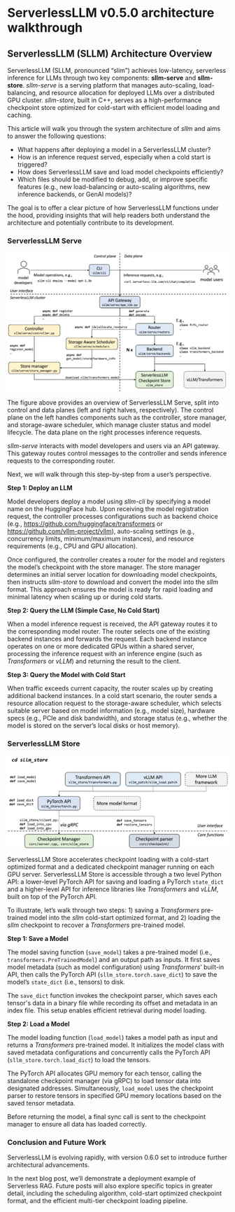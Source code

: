 # ServerlessLLM v0.5.0 architecture walkthrough

## **ServerlessLLM (SLLM) Architecture Overview**

ServerlessLLM (SLLM, pronounced “slim”) achieves low-latency, serverless inference for LLMs through two key components: **sllm-serve** and **sllm-store**. *sllm-serve* is a serving platform that manages auto-scaling, load-balancing, and resource allocation for deployed LLMs over a distributed GPU cluster. *sllm-store*, built in C++, serves as a high-performance checkpoint store optimized for cold-start with efficient model loading and caching.

This article will walk you through the system architecture of *sllm* and aims to answer the following questions:

- What happens after deploying a model in a ServerlessLLM cluster?
- How is an inference request served, especially when a cold start is triggered?
- How does ServerlessLLM save and load model checkpoints efficiently?
- Which files should be modified to debug, add, or improve specific features (e.g., new load-balancing or auto-scaling algorithms, new inference backends, or GenAI models)?

The goal is to offer a clear picture of how ServerlessLLM functions under the hood, providing insights that will help readers both understand the architecture and potentially contribute to its development.

### ServerlessLLM Serve

![sllm-serve.jpg](images/sllm-serve.jpg)

The figure above provides an overview of ServerlessLLM Serve, split into control and data planes (left and right halves, respectively). The control plane on the left handles components such as the controller, store manager, and storage-aware scheduler, which manage cluster status and model lifecycle. The data plane on the right processes inference requests.

*sllm-serve* interacts with model developers and users via an API gateway. This gateway routes control messages to the controller and sends inference requests to the corresponding router.

Next, we will walk through this step-by-step from a user’s perspective.

**Step 1: Deploy an LLM**

Model developers deploy a model using *sllm-cli* by specifying a model name on the HuggingFace hub. Upon receiving the model registration request, the controller processes configurations such as backend choice (e.g., https://github.com/huggingface/transformers or https://github.com/vllm-project/vllm), auto-scaling settings (e.g., concurrency limits, minimum/maximum instances), and resource requirements (e.g., CPU and GPU allocation).

Once configured, the controller creates a router for the model and registers the model’s checkpoint with the store manager. The store manager determines an initial server location for downloading model checkpoints, then instructs *sllm-store* to download and convert the model into the *sllm* format. This approach ensures the model is ready for rapid loading and minimal latency when scaling up or during cold starts.

**Step 2: Query the LLM (Simple Case, No Cold Start)**

When a model inference request is received, the API gateway routes it to the corresponding model router. The router selects one of the existing backend instances and forwards the request. Each backend instance operates on one or more dedicated GPUs within a shared server, processing the inference request with an inference engine (such as *Transformers* or *vLLM*) and returning the result to the client.

**Step 3: Query the Model with Cold Start**

When traffic exceeds current capacity, the router scales up by creating additional backend instances. In a cold start scenario, the router sends a resource allocation request to the storage-aware scheduler, which selects suitable server based on model information (e.g., model size), hardware specs (e.g., PCIe and disk bandwidth), and storage status (e.g., whether the model is stored on the server’s local disks or host memory).

### ServerlessLLM Store

![sllm-store.jpg](images/sllm-store.jpg)

ServerlessLLM Store accelerates checkpoint loading with a cold-start optimized format and a dedicated checkpoint manager running on each GPU server. ServerlessLLM Store is accessible through a two level Python API: a lower-level PyTorch API for saving and loading a PyTorch `state_dict` and a higher-level API for inference libraries like *Transformers* and *vLLM*, built on top of the PyTorch API.

To illustrate, let’s walk through two steps: 1) saving a *Transformers* pre-trained model into the *sllm* cold-start optimized format, and 2) loading the *sllm* checkpoint to recover a *Transformers* pre-trained model.

**Step 1: Save a Model**

The model saving function (`save_model`) takes a pre-trained model (i.e., `transformers.PreTrainedModel`) and an output path as inputs. It first saves model metadata (such as model configuration) using *Transformers*’ built-in API, then calls the PyTorch API (`sllm_store.torch.save_dict`) to save the model’s `state_dict` (i.e., tensors) to disk.

The `save_dict` function invokes the checkpoint parser, which saves each tensor's data in a binary file while recording its offset and metadata in an index file. This setup enables efficient retrieval during model loading.

**Step 2: Load a Model**

The model loading function (`load_model`) takes a model path as input and returns a *Transformers* pre-trained model. It initializes the model class with saved metadata configurations and concurrently calls the PyTorch API (`sllm_store.torch.load_dict`) to load the tensors.

The PyTorch API allocates GPU memory for each tensor, calling the standalone checkpoint manager (via gRPC) to load tensor data into designated addresses. Simultaneously, `load_model` uses the checkpoint parser to restore tensors in specified GPU memory locations based on the saved tensor metadata.

Before returning the model, a final sync call is sent to the checkpoint manager to ensure all data has loaded correctly.

### **Conclusion and Future Work**

ServerlessLLM is evolving rapidly, with version 0.6.0 set to introduce further architectural advancements.

In the next blog post, we’ll demonstrate a deployment example of Serverless RAG. Future posts will also explore specific topics in greater detail, including the scheduling algorithm, cold-start optimized checkpoint format, and the efficient multi-tier checkpoint loading pipeline.